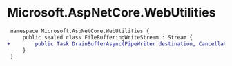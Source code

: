 # Microsoft.AspNetCore.WebUtilities

``` diff
 namespace Microsoft.AspNetCore.WebUtilities {
     public sealed class FileBufferingWriteStream : Stream {
+        public Task DrainBufferAsync(PipeWriter destination, CancellationToken cancellationToken = default(CancellationToken));
     }
 }
```
